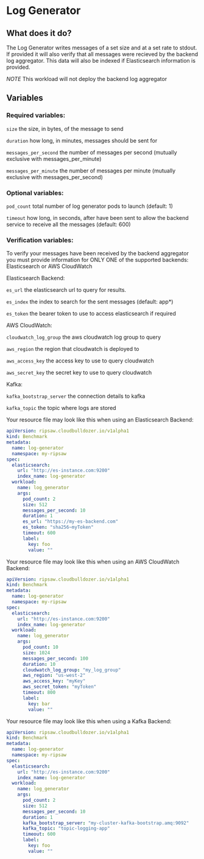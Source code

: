 # Log Generator

## What does it do?

The Log Generator writes messages of a set size and at a set rate to stdout. If provided
it will also verify that all messages were recieved by the backend log aggregator.
This data will also be indexed if Elasticsearch information is provided.

*NOTE* This workload will not deploy the backend log aggregator

## Variables

### Required variables:

`size` the size, in bytes, of the message to send

`duration` how long, in minutes, messages should be sent for

`messages_per_second` the number of messages per second (mutually exclusive with messages_per_minute)

`messages_per_minute` the number of messages per minute (mutually exclusive with messages_per_second)

### Optional variables:

`pod_count` total number of log generator pods to launch (default: 1)

`timeout` how long, in seconds, after have been sent to allow the backend service to receive all the messages (default: 600)

### Verification variables:

To verify your messages have been received by the backend aggregator you must provide information for ONLY ONE of the supported
backends: Elasticsearch or AWS CloudWatch

Elasticsearch Backend:

`es_url` the elasticsearch url to query for results.

`es_index` the index to search for the sent messages (default: app*)

`es_token` the bearer token to use to access elasticsearch if required

AWS CloudWatch:

`cloudwatch_log_group` the aws cloudwatch log group to query

`aws_region` the region that cloudwatch is deployed to

`aws_access_key` the access key to use to query cloudwatch

`aws_secret_key` the secret key to use to query cloudwatch

Kafka:

`kafka_bootstrap_server` the connection details to kafka

`kafka_topic` the topic where logs are stored

Your resource file may look like this when using an Elasticsearch Backend:

```yaml
apiVersion: ripsaw.cloudbulldozer.io/v1alpha1
kind: Benchmark
metadata:
  name: log-generator
  namespace: my-ripsaw
spec:
  elasticsearch:
    url: "http://es-instance.com:9200"
    index_name: log-generator
  workload:
    name: log_generator
    args:
      pod_count: 2
      size: 512
      messages_per_second: 10
      duration: 1
      es_url: "https://my-es-backend.com"
      es_token: "sha256~myToken"
      timeout: 600
      label:
        key: foo
        value: ""
```

Your resource file may look like this when using an AWS CloudWatch Backend:

```yaml
apiVersion: ripsaw.cloudbulldozer.io/v1alpha1
kind: Benchmark
metadata:
  name: log-generator
  namespace: my-ripsaw
spec:
  elasticsearch:
    url: "http://es-instance.com:9200"
    index_name: log-generator
  workload:
    name: log_generator
    args:
      pod_count: 10
      size: 1024
      messages_per_second: 100
      duration: 10
      cloudwatch_log_group: "my_log_group"
      aws_region: "us-west-2"
      aws_access_key: "myKey"
      aws_secret_token: "myToken"
      timeout: 800
      label:
        key: bar
        value: ""
```

Your resource file may look like this when using a Kafka Backend:

```yaml
apiVersion: ripsaw.cloudbulldozer.io/v1alpha1
kind: Benchmark
metadata:
  name: log-generator
  namespace: my-ripsaw
spec:
  elasticsearch:
    url: "http://es-instance.com:9200"
    index_name: log-generator
  workload:
    name: log_generator
    args:
      pod_count: 2
      size: 512
      messages_per_second: 10
      duration: 1
      kafka_bootstrap_server: "my-cluster-kafka-bootstrap.amq:9092"
      kafka_topic: "topic-logging-app"
      timeout: 600
      label:
        key: foo
        value: ""
```

